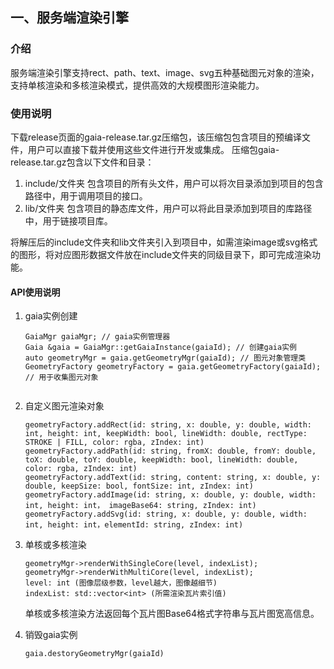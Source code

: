 ## 一、服务端渲染引擎
### 介绍
   服务端渲染引擎支持rect、path、text、image、svg五种基础图元对象的渲染，支持单核渲染和多核渲染模式，提供高效的大规模图形渲染能力。
### 使用说明
下载release页面的gaia-release.tar.gz压缩包，该压缩包包含项目的预编译文件，用户可以直接下载并使用这些文件进行开发或集成。 
压缩包gaia-release.tar.gz包含以下文件和目录：
1. include/文件夹
   包含项目的所有头文件，用户可以将次目录添加到项目的包含路径中，用于调用项目的接口。
2. lib/文件夹
   包含项目的静态库文件，用户可以将此目录添加到项目的库路径中，用于链接项目库。

将解压后的include文件夹和lib文件夹引入到项目中，如需渲染image或svg格式的图形，将对应图形数据文件放在include文件夹的同级目录下，即可完成渲染功能。
#### API使用说明
1. gaia实例创建
   ```
   GaiaMgr gaiaMgr; // gaia实例管理器 
   Gaia &gaia = GaiaMgr::getGaiaInstance(gaiaId); // 创建gaia实例 
   auto geometryMgr = gaia.getGeometryMgr(gaiaId); // 图元对象管理类 
   GeometryFactory geometryFactory = gaia.getGeometryFactory(gaiaId); // 用于收集图元对象
  
2. 自定义图元渲染对象
   ```
   geometryFactory.addRect(id: string, x: double, y: double, width: int, height: int, keepWidth: bool, lineWidth: double, rectType: STROKE | FILL, color: rgba, zIndex: int)
   geometryFactory.addPath(id: string, fromX: double, fromY: double, toX: double, toY: double, keepWidth: bool, lineWidth: double, color: rgba, zIndex: int)
   geometryFactory.addText(id: string, content: string, x: double, y: double, keepSize: bool, fontSize: int, zIndex: int)
   geometryFactory.addImage(id: string, x: double, y: double, width: int, height: int， imageBase64: string, zIndex: int)
   geometryFactory.addSvg(id: string, x: double, y: double, width: int, height: int，elementId: string, zIndex: int)
   ```
3. 单核或多核渲染
   ```
   geometryMgr->renderWithSingleCore(level, indexList);
   geometryMgr->renderWithMultiCore(level, indexList);
   level: int (图像层级参数，level越大，图像越细节)
   indexList: std::vector<int> (所需渲染瓦片索引值)
   ```
    单核或多核渲染方法返回每个瓦片图Base64格式字符串与瓦片图宽高信息。  

4. 销毁gaia实例
   ```
   gaia.destoryGeometryMgr(gaiaId)
   ```